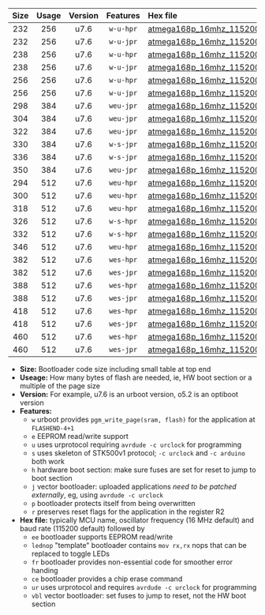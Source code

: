 |Size|Usage|Version|Features|Hex file|
|:-:|:-:|:-:|:-:|:--|
|232|256|u7.6|`w-u-hpr`|[atmega168p_16mhz_115200bps_ur.hex](https://raw.githubusercontent.com/stefanrueger/urboot/main/atmega168p_16mhz_115200bps_ur.hex)|
|232|256|u7.6|`w-u-jpr`|[atmega168p_16mhz_115200bps_ur_vbl.hex](https://raw.githubusercontent.com/stefanrueger/urboot/main/atmega168p_16mhz_115200bps_ur_vbl.hex)|
|238|256|u7.6|`w-u-hpr`|[atmega168p_16mhz_115200bps_lednop_ur.hex](https://raw.githubusercontent.com/stefanrueger/urboot/main/atmega168p_16mhz_115200bps_lednop_ur.hex)|
|238|256|u7.6|`w-u-jpr`|[atmega168p_16mhz_115200bps_lednop_ur_vbl.hex](https://raw.githubusercontent.com/stefanrueger/urboot/main/atmega168p_16mhz_115200bps_lednop_ur_vbl.hex)|
|256|256|u7.6|`w-u-hpr`|[atmega168p_16mhz_115200bps_lednop_fr_ur.hex](https://raw.githubusercontent.com/stefanrueger/urboot/main/atmega168p_16mhz_115200bps_lednop_fr_ur.hex)|
|256|256|u7.6|`w-u-jpr`|[atmega168p_16mhz_115200bps_lednop_fr_ur_vbl.hex](https://raw.githubusercontent.com/stefanrueger/urboot/main/atmega168p_16mhz_115200bps_lednop_fr_ur_vbl.hex)|
|298|384|u7.6|`weu-jpr`|[atmega168p_16mhz_115200bps_ee_ur_vbl.hex](https://raw.githubusercontent.com/stefanrueger/urboot/main/atmega168p_16mhz_115200bps_ee_ur_vbl.hex)|
|304|384|u7.6|`weu-jpr`|[atmega168p_16mhz_115200bps_ee_lednop_ur_vbl.hex](https://raw.githubusercontent.com/stefanrueger/urboot/main/atmega168p_16mhz_115200bps_ee_lednop_ur_vbl.hex)|
|322|384|u7.6|`weu-jpr`|[atmega168p_16mhz_115200bps_ee_lednop_fr_ur_vbl.hex](https://raw.githubusercontent.com/stefanrueger/urboot/main/atmega168p_16mhz_115200bps_ee_lednop_fr_ur_vbl.hex)|
|330|384|u7.6|`w-s-jpr`|[atmega168p_16mhz_115200bps_vbl.hex](https://raw.githubusercontent.com/stefanrueger/urboot/main/atmega168p_16mhz_115200bps_vbl.hex)|
|336|384|u7.6|`w-s-jpr`|[atmega168p_16mhz_115200bps_lednop_vbl.hex](https://raw.githubusercontent.com/stefanrueger/urboot/main/atmega168p_16mhz_115200bps_lednop_vbl.hex)|
|350|384|u7.6|`weu-jpr`|[atmega168p_16mhz_115200bps_ee_lednop_fr_ce_ur_vbl.hex](https://raw.githubusercontent.com/stefanrueger/urboot/main/atmega168p_16mhz_115200bps_ee_lednop_fr_ce_ur_vbl.hex)|
|294|512|u7.6|`weu-hpr`|[atmega168p_16mhz_115200bps_ee_ur.hex](https://raw.githubusercontent.com/stefanrueger/urboot/main/atmega168p_16mhz_115200bps_ee_ur.hex)|
|300|512|u7.6|`weu-hpr`|[atmega168p_16mhz_115200bps_ee_lednop_ur.hex](https://raw.githubusercontent.com/stefanrueger/urboot/main/atmega168p_16mhz_115200bps_ee_lednop_ur.hex)|
|318|512|u7.6|`weu-hpr`|[atmega168p_16mhz_115200bps_ee_lednop_fr_ur.hex](https://raw.githubusercontent.com/stefanrueger/urboot/main/atmega168p_16mhz_115200bps_ee_lednop_fr_ur.hex)|
|326|512|u7.6|`w-s-hpr`|[atmega168p_16mhz_115200bps.hex](https://raw.githubusercontent.com/stefanrueger/urboot/main/atmega168p_16mhz_115200bps.hex)|
|332|512|u7.6|`w-s-hpr`|[atmega168p_16mhz_115200bps_lednop.hex](https://raw.githubusercontent.com/stefanrueger/urboot/main/atmega168p_16mhz_115200bps_lednop.hex)|
|346|512|u7.6|`weu-hpr`|[atmega168p_16mhz_115200bps_ee_lednop_fr_ce_ur.hex](https://raw.githubusercontent.com/stefanrueger/urboot/main/atmega168p_16mhz_115200bps_ee_lednop_fr_ce_ur.hex)|
|382|512|u7.6|`wes-hpr`|[atmega168p_16mhz_115200bps_ee.hex](https://raw.githubusercontent.com/stefanrueger/urboot/main/atmega168p_16mhz_115200bps_ee.hex)|
|382|512|u7.6|`wes-jpr`|[atmega168p_16mhz_115200bps_ee_vbl.hex](https://raw.githubusercontent.com/stefanrueger/urboot/main/atmega168p_16mhz_115200bps_ee_vbl.hex)|
|388|512|u7.6|`wes-hpr`|[atmega168p_16mhz_115200bps_ee_lednop.hex](https://raw.githubusercontent.com/stefanrueger/urboot/main/atmega168p_16mhz_115200bps_ee_lednop.hex)|
|388|512|u7.6|`wes-jpr`|[atmega168p_16mhz_115200bps_ee_lednop_vbl.hex](https://raw.githubusercontent.com/stefanrueger/urboot/main/atmega168p_16mhz_115200bps_ee_lednop_vbl.hex)|
|418|512|u7.6|`wes-hpr`|[atmega168p_16mhz_115200bps_ee_lednop_fr.hex](https://raw.githubusercontent.com/stefanrueger/urboot/main/atmega168p_16mhz_115200bps_ee_lednop_fr.hex)|
|418|512|u7.6|`wes-jpr`|[atmega168p_16mhz_115200bps_ee_lednop_fr_vbl.hex](https://raw.githubusercontent.com/stefanrueger/urboot/main/atmega168p_16mhz_115200bps_ee_lednop_fr_vbl.hex)|
|460|512|u7.6|`wes-hpr`|[atmega168p_16mhz_115200bps_ee_lednop_fr_ce.hex](https://raw.githubusercontent.com/stefanrueger/urboot/main/atmega168p_16mhz_115200bps_ee_lednop_fr_ce.hex)|
|460|512|u7.6|`wes-jpr`|[atmega168p_16mhz_115200bps_ee_lednop_fr_ce_vbl.hex](https://raw.githubusercontent.com/stefanrueger/urboot/main/atmega168p_16mhz_115200bps_ee_lednop_fr_ce_vbl.hex)|

- **Size:** Bootloader code size including small table at top end
- **Useage:** How many bytes of flash are needed, ie, HW boot section or a multiple of the page size
- **Version:** For example, u7.6 is an urboot version, o5.2 is an optiboot version
- **Features:**
  + `w` urboot provides `pgm_write_page(sram, flash)` for the application at `FLASHEND-4+1`
  + `e` EEPROM read/write support
  + `u` uses urprotocol requiring `avrdude -c urclock` for programming
  + `s` uses skeleton of STK500v1 protocol; `-c urclock` and `-c arduino` both work
  + `h` hardware boot section: make sure fuses are set for reset to jump to boot section
  + `j` vector bootloader: uploaded applications *need to be patched externally*, eg, using `avrdude -c urclock`
  + `p` bootloader protects itself from being overwritten
  + `r` preserves reset flags for the application in the register R2
- **Hex file:** typically MCU name, oscillator frequency (16 MHz default) and baud rate (115200 default) followed by
  + `ee` bootloader supports EEPROM read/write
  + `lednop` "template" bootloader contains `mov rx,rx` nops that can be replaced to toggle LEDs
  + `fr` bootloader provides non-essential code for smoother error handing
  + `ce` bootloader provides a chip erase command
  + `ur` uses urprotocol and requires `avrdude -c urclock` for programming
  + `vbl` vector bootloader: set fuses to jump to reset, not the HW boot section
